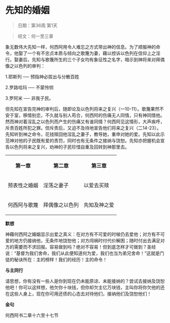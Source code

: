 # 先知的婚姻 

> 日期：第36周 第1天

> 经文：何一至三章

象无数伟大先知一样，何西阿用令人难忘之方式带出神的信息。为了顺服神的命令，他娶了一个有不忠贞本质与倾向之歌篾为妻，藉以控诉以色列在信仰上之淫行。娶妻后，先知与歌篾所生的三个子女均有象征性之名字，暗示到神将来对拜偶像之以色列的审判：

1.耶斯列 ── 预指神必拔出与分散百姓

2.罗路哈玛 ── 不蒙怜悯

3.罗阿米 ── 非我子民。

但先知在宣告完神的审判后，随即论及以色列将来之复兴（一10-11）。歌篾果然不安于室，移情别恋，不久就与别人苟合，何西阿的伤痛无人同情，只有神同情他。然而神对着淫乱之以色列而产生的伤痛又有谁同情？何西阿见这情形，大声疾呼，斥责百姓所犯之罪。但斥责后，又迫不及待地宣告他们将来之复兴（二14-23）。先知听到神之命令，花钱赎回他淫乱之妻子，教导她，重申对她的爱。先知以此示范神对他的子民既有爱的责罚，同时也有无条件之接纳与饶恕。先知亦把握机会宣告以色列将来之复兴，劝神的子民珍惜自重及回转到神那里去。

<table>
 <tbody>
  <tr>
   <th><p>第一章</p></th>
   <th><p>第二章</p></th>
   <th><p>第三章</p></th>
  </tr>
  <tr>
   <td><p>预表性之婚姻</p></td>
   <td><p>淫荡之妻子</p></td>
   <td><p>以爱去买赎</p></td>
  </tr>
  <tr>
   <td><p>何西阿与歌篾</p></td>
   <td><p>拜偶像之以色列</p></td>
   <td><p>先知及神之爱</p></td>
  </tr>
 </tbody>
</table>

**默想**

神藉何西阿之婚姻显示出爱之真义：在对方有不可爱的时候仍去爱他；对方有不可爱的地方仍接纳他，无条件地饶恕他；对方闯祸时付代价解困；随时付出去满足对方的需要而不求回报。容易做到吗？绝对不容易！但到底怎样才可做到？圣经说：“基督为我们舍命，我们从此便知道何为爱，我们也当为弟兄舍命！”这就是门徒的秘诀所在：主的榜样！我们的经历！主的命令！

**与主同行**

请思想，你有没有一些人是你到现在仍未能原谅、未能接纳的？尝试去接纳及饶恕他吧！你可以这样想，他欠你十块钱，但你却欠主亿万块钱，主叫你将你欠他的还在这些人身上，现在你可用还债的心态去对待他们，接纳他们及饶恕他们！

**金句**

何西阿书二章十六至十七节